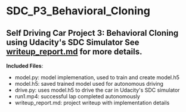 # SDC_P3_Behavioral_Cloning
Self Driving Car Project 3: Behavioral Cloning using Udacity's SDC Simulator
See [writeup_report.md](./writeup_report.md) for more details.
---
**Included Files**:
* model.py: model implemenation, used to train and create model.h5
* model.h5: saved trained model used for autonomous driving
* drive.py: uses model.h5 to drive the car in Udacity's SDC simulator
* run1.mp4: successful lap completed autonomously
* writeup_report.md: project writeup with implementation details
